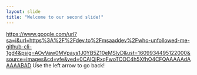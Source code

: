 ```yaml
---
layout: slide
title: "Welcome to our second slide!"
---
```

https://www.google.com/url?sa=i&url=https%3A%2F%2Fdev.to%2Fmsaaddev%2Fwho-unfollowed-me-github-cli-1gd4&psig=AOvVaw0MVpays1J0YB5Z10eMSlyD&ust=1609934495122000&source=images&cd=vfe&ved=0CAIQjRxqFwoTCOC4h5XfhO4CFQAAAAAdAAAAABAD
Use the left arrow to go back!
